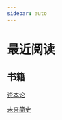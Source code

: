 ```yaml
---
sidebar: auto
---
```


# 最近阅读

## 书籍
[资本论](https://article.xuexi.cn/articles/pdf/index.html?art_id=8346100746404790473)

[未来简史](https://weread.qq.com/web/reader/cf3326205d0142cf3606771kecc32f3013eccbc87e4b62e)